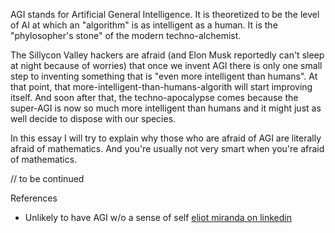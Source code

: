 AGI stands for Artificial General Intelligence. 
It is theoretized to be the level of AI at which an "algorithm" is as intelligent as a human. It is the "phylosopher's stone" of the modern techno-alchemist.

The Sillycon Valley hackers are afraid (and Elon Musk reportedly can't sleep at night because of worries) that once we invent AGI there is only one small step to inventing something that is "even more intelligent than humans". At that point, that more-intelligent-than-humans-algorith will start improving itself. And soon after that, the techno-apocalypse comes because the super-AGI is now so much more intelligent than humans and it might just as well decide to dispose with our species. 

In this essay I will try to explain why those who are afraid of AGI are literally afraid of mathematics. And you're usually not very smart when you're afraid of mathematics. 

// to be continued


References

- Unlikely to have AGI w/o a sense of self [eliot miranda on linkedin](https://www.linkedin.com/feed/update/urn:li:activity:7022617377229983744/) 